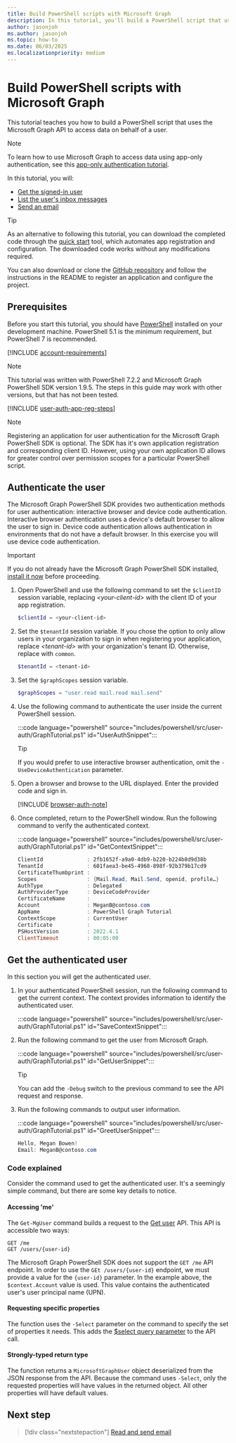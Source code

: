 ```yaml
---
title: Build PowerShell scripts with Microsoft Graph
description: In this tutorial, you'll build a PowerShell script that uses the Microsoft Graph API to access data on behalf of a user.
author: jasonjoh
ms.author: jasonjoh
ms.topic: how-to
ms.date: 06/03/2025
ms.localizationpriority: medium
---
```


# Build PowerShell scripts with Microsoft Graph

This tutorial teaches you how to build a PowerShell script that uses the Microsoft Graph API to access data on behalf of a user.

> [!NOTE]
> To learn how to use Microsoft Graph to access data using app-only authentication, see this [app-only authentication tutorial](/graph/tutorials/powershell-app-only).

In this tutorial, you will:

- [Get the signed-in user](/graph/api/user-get)
- [List the user's inbox messages](/graph/api/user-list-messages)
- [Send an email](/graph/api/user-sendmail)

> [!TIP]
> As an alternative to following this tutorial, you can download the completed code through the [quick start](https://developer.microsoft.com/graph/quick-start?state=option-powershell) tool, which automates app registration and configuration. The downloaded code works without any modifications required.
>
> You can also download or clone the [GitHub repository](https://github.com/microsoftgraph/msgraph-training-powershell/tree/main/user-auth) and follow the instructions in the README to register an application and configure the project.

## Prerequisites

Before you start this tutorial, you should have [PowerShell](/powershell) installed on your development machine. PowerShell 5.1 is the minimum requirement, but PowerShell 7 is recommended.

[!INCLUDE [account-requirements](includes/shared/account-requirements.md)]

> [!NOTE]
> This tutorial was written with PowerShell 7.2.2 and Microsoft Graph PowerShell SDK version 1.9.5. The steps in this guide may work with other versions, but that has not been tested.

[!INCLUDE [user-auth-app-reg-steps](includes/shared/user-auth-app-reg-steps.md)]

> [!NOTE]
> Registering an application for user authentication for the Microsoft Graph PowerShell SDK is optional. The SDK has it's own application registration and corresponding client ID. However, using your own application ID allows for greater control over permission scopes for a particular PowerShell script.

## Authenticate the user

The Microsoft Graph PowerShell SDK provides two authentication methods for user authentication: interactive browser and device code authentication. Interactive browser authentication uses a device's default browser to allow the user to sign in. Device code authentication allows authentication in environments that do not have a default browser. In this exercise you will use device code authentication.

> [!IMPORTANT]
> If you do not already have the Microsoft Graph PowerShell SDK installed, [install it now](/powershell/microsoftgraph/installation) before proceeding.

1. Open PowerShell and use the following command to set the `$clientID` session variable, replacing *&lt;your-client-id&gt;* with the client ID of your app registration.

    ```powershell
    $clientId = <your-client-id>
    ```

1. Set the `$tenantId` session variable. If you chose the option to only allow users in your organization to sign in when registering your application, replace *&lt;tenant-id&gt;* with your organization's tenant ID. Otherwise, replace with `common`.

    ```powershell
    $tenantId = <tenant-id>
    ```

1. Set the `$graphScopes` session variable.

    ```powershell
    $graphScopes = "user.read mail.read mail.send"
    ```

1. Use the following command to authenticate the user inside the current PowerShell session.

    :::code language="powershell" source="includes/powershell/src/user-auth/GraphTutorial.ps1" id="UserAuthSnippet":::

    > [!TIP]
    > If you would prefer to use interactive browser authentication, omit the `-UseDeviceAuthentication` parameter.

1. Open a browser and browse to the URL displayed. Enter the provided code and sign in.

    [!INCLUDE [browser-auth-note](includes/shared/browser-auth-note.md)]

1. Once completed, return to the PowerShell window. Run the following command to verify the authenticated context.

    :::code language="powershell" source="includes/powershell/src/user-auth/GraphTutorial.ps1" id="GetContextSnippet":::

    ```powershell
    ClientId              : 2fb1652f-a9a0-4db9-b220-b224b8d9d38b
    TenantId              : 601faea3-be45-4960-898f-92b379b17cd9
    CertificateThumbprint :
    Scopes                : {Mail.Read, Mail.Send, openid, profile…}
    AuthType              : Delegated
    AuthProviderType      : DeviceCodeProvider
    CertificateName       :
    Account               : MeganB@contoso.com
    AppName               : PowerShell Graph Tutorial
    ContextScope          : CurrentUser
    Certificate           :
    PSHostVersion         : 2022.4.1
    ClientTimeout         : 00:05:00
    ```

## Get the authenticated user

In this section you will get the authenticated user.

1. In your authenticated PowerShell session, run the following command to get the current context. The context provides information to identify the authenticated user.

    :::code language="powershell" source="includes/powershell/src/user-auth/GraphTutorial.ps1" id="SaveContextSnippet":::

1. Run the following command to get the user from Microsoft Graph.

    :::code language="powershell" source="includes/powershell/src/user-auth/GraphTutorial.ps1" id="GetUserSnippet":::

    > [!TIP]
    > You can add the `-Debug` switch to the previous command to see the API request and response.

1. Run the following commands to output user information.

    :::code language="powershell" source="includes/powershell/src/user-auth/GraphTutorial.ps1" id="GreetUserSnippet":::

    ```powershell
    Hello, Megan Bowen!
    Email: MeganB@contoso.com
    ```

### Code explained

Consider the command used to get the authenticated user. It's a seemingly simple command, but there are some key details to notice.

#### Accessing 'me'

The `Get-MgUser` command builds a request to the [Get user](/graph/api/user-get) API. This API is accessible two ways:

```http
GET /me
GET /users/{user-id}
```

The Microsoft Graph PowerShell SDK does not support the `GET /me` API endpoint. In order to use the `GEt /users/{user-id}` endpoint, we must provide a value for the `{user-id}` parameter. In the example above, the `$context.Account` value is used. This value contains the authenticated user's user principal name (UPN).

#### Requesting specific properties

The function uses the `-Select` parameter on the command to specify the set of properties it needs. This adds the [$select query parameter](/graph/query-parameters#select-parameter) to the API call.

#### Strongly-typed return type

The function returns a `MicrosoftGraphUser` object deserialized from the JSON response from the API. Because the command uses `-Select`, only the requested properties will have values in the returned object. All other properties will have default values.

## Next step

> [!div class="nextstepaction"]
> [Read and send email](powershell-email.md)
